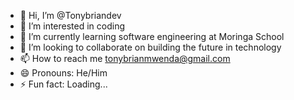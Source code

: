 - 👋 Hi, I’m @Tonybriandev
- 👀 I’m interested in coding 
- 🌱 I’m currently learning software engineering at Moringa School
- 💞️ I’m looking to collaborate on building the future in technology
- 📫 How to reach me tonybrianmwenda@gmail.com
- 😄 Pronouns: He/Him
- ⚡ Fun fact: Loading...

<!---
Tonybriandev/Tonybriandev is a ✨ special ✨ repository because its `README.md` (this file) appears on your GitHub profile.
You can click the Preview link to take a look at your changes.
--->
